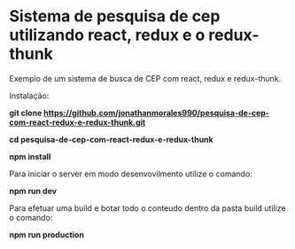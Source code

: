 # Sistema de pesquisa de cep utilizando react, redux e o redux-thunk

Exemplo de um sistema de busca de CEP com react, redux e redux-thunk.



Instalação:

**git clone https://github.com/jonathanmorales990/pesquisa-de-cep-com-react-redux-e-redux-thunk.git**

**cd pesquisa-de-cep-com-react-redux-e-redux-thunk**

**npm install**



Para iniciar o server em modo desenvovilmento utilize o comando:

**npm run dev**



Para efetuar uma build e botar todo o conteudo dentro da pasta build utilize o comando:

**npm run production**

